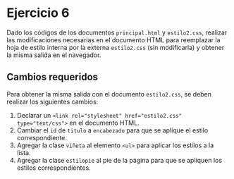 # Ejercicio 6  

Dado los códigos de los documentos `principal.html` y `estilo2.css`, realizar las modificaciones necesarias en el documento HTML para reemplazar la hoja de estilo interna por la externa `estilo2.css` (sin modificarla) y obtener la misma salida en el navegador.

## Cambios requeridos  

Para obtener la misma salida con el documento `estilo2.css`, se deben realizar los siguientes cambios:  

1. Declarar un `<link rel="stylesheet" href="estilo2.css" type="text/css">` en el documento HTML.  
2. Cambiar el `id` de `titulo` a `encabezado` para que se aplique el estilo correspondiente.  
3. Agregar la clase `viñeta` al elemento `<ul>` para aplicar los estilos a la lista.  
4. Agregar la clase `estilopie` al pie de la página para que se apliquen los estilos correspondientes.  